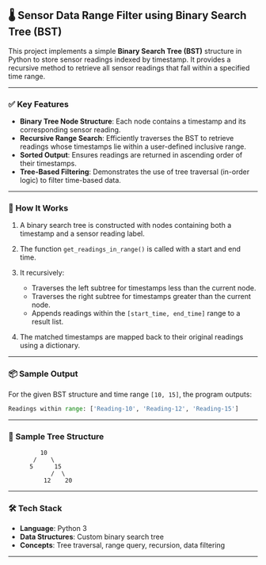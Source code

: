 

## 🌡️ Sensor Data Range Filter using Binary Search Tree (BST)

This project implements a simple **Binary Search Tree (BST)** structure in Python to store sensor readings indexed by timestamp. It provides a recursive method to retrieve all sensor readings that fall within a specified time range.

---

### ✅ Key Features

* **Binary Tree Node Structure**: Each node contains a timestamp and its corresponding sensor reading.
* **Recursive Range Search**: Efficiently traverses the BST to retrieve readings whose timestamps lie within a user-defined inclusive range.
* **Sorted Output**: Ensures readings are returned in ascending order of their timestamps.
* **Tree-Based Filtering**: Demonstrates the use of tree traversal (in-order logic) to filter time-based data.

---

### 🧠 How It Works

1. A binary search tree is constructed with nodes containing both a timestamp and a sensor reading label.
2. The function `get_readings_in_range()` is called with a start and end time.
3. It recursively:

   * Traverses the left subtree for timestamps less than the current node.
   * Traverses the right subtree for timestamps greater than the current node.
   * Appends readings within the `[start_time, end_time]` range to a result list.
4. The matched timestamps are mapped back to their original readings using a dictionary.

---

### 📦 Sample Output

For the given BST structure and time range `[10, 15]`, the program outputs:

```python
Readings within range: ['Reading-10', 'Reading-12', 'Reading-15']
```

---

### 🌳 Sample Tree Structure

```
         10
       /    \
      5      15
            /  \
          12    20
```

---

### 🛠️ Tech Stack

* **Language**: Python 3
* **Data Structures**: Custom binary search tree
* **Concepts**: Tree traversal, range query, recursion, data filtering

---
